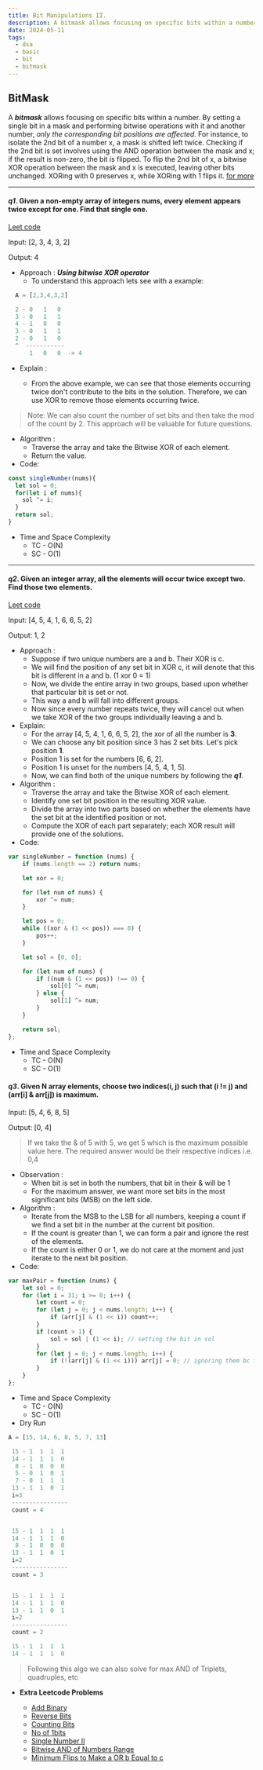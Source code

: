 ```yaml
---
title: Bit Manipulations II.
description: A bitmask allows focusing on specific bits within a number. By setting a single bit in a mask and performing bitwise operations with it and another number,only the corresponding bit positions are affected. For instance, to isolate the 2nd bit of a number x, a mask is shifted left twice. Checking if the 2nd bit is set involves using the AND operation between the mask and x; if the result is non-zero, the bit is flipped. To flip the 2nd bit of x, a bitwise XOR operation between the mask and x is executed, leaving other bits unchanged. XORing with 0 preserves x, while XORing with 1 flips it
date: 2024-05-11
tags:
  - dsa
  - basic
  - bit
  - bitmask
---
```


## BitMask

A **_bitmask_** allows focusing on specific bits within a number. By setting a single bit in a mask and performing bitwise operations with it and another number, _only the corresponding bit positions are affected_. For instance, to isolate the 2nd bit of a number x, a mask is shifted left twice. Checking if the 2nd bit is set involves using the AND operation between the mask and x; if the result is non-zero, the bit is flipped. To flip the 2nd bit of x, a bitwise XOR operation between the mask and x is executed, leaving other bits unchanged. XORing with 0 preserves x, while XORing with 1 flips it. [for more](/blog/bitmanipulationsOne)

---

#### _q1_. Given a non-empty array of integers nums, every element appears twice except for one. Find that single one.

<a href="https://leetcode.com/problems/single-number/description/" target="_blank">Leet code</a>

Input: [2, 3, 4, 3, 2]

Output: 4

- Approach : **_Using bitwise XOR operator_**
  - To understand this approach lets see with a example:

```js
  A = [2,3,4,3,2]

  2 - 0   1   0
  3 - 0   1   1
  4 - 1   0   0
  3 - 0   1   1
  2 - 0   1   0
  ^  -----------
      1   0   0  -> 4

```

- Explain :

  - From the above example, we can see that those elements occurring twice don't contribute to the bits in the solution. Therefore, we can use XOR to remove those elements occurring twice.

> Note: We can also count the number of set bits and then take the mod of the count by 2. This approach will be valuable for future questions.

- Algorithm :
  - Traverse the array and take the Bitwise XOR of each element.
  - Return the value.
- Code:

```js
const singleNumber(nums){
  let sol = 0;
  for(let i of nums){
    sol ^= i;
  }
  return sol;
}
```

- Time and Space Complexity
  - TC - O(N)
  - SC - O(1)

---

#### _q2_. Given an integer array, all the elements will occur twice except two. Find those two elements.

<a href="https://leetcode.com/problems/single-number-iii/description/" target="_blank">Leet code</a>

Input: [4, 5, 4, 1, 6, 6, 5, 2]

Output: 1, 2

- Approach :
  - Suppose if two unique numbers are a and b. Their XOR is c.
  - We will find the position of any set bit in XOR c, it will denote that this bit is different in a and b. (1 xor 0 = 1)
  - Now, we divide the entire array in two groups, based upon whether that particular bit is set or not.
  - This way a and b will fall into different groups.
  - Now since every number repeats twice, they will cancel out when we take XOR of the two groups individually leaving a and b.
- Explain:
  - For the array [4, 5, 4, 1, 6, 6, 5, 2], the xor of all the number is **3**.
  - We can choose any bit position since 3 has 2 set bits. Let's pick position **1**.
  - Position 1 is set for the numbers [6, 6, 2].
  - Position 1 is unset for the numbers [4, 5, 4, 1, 5].
  - Now, we can find both of the unique numbers by following the **_q1_**.
- Algorithm :
  - Traverse the array and take the Bitwise XOR of each element.
  - Identify one set bit position in the resulting XOR value.
  - Divide the array into two parts based on whether the elements have the set bit at the identified position or not.
  - Compute the XOR of each part separately; each XOR result will provide one of the solutions.
- Code:

```js
var singleNumber = function (nums) {
	if (nums.length == 2) return nums;

	let xor = 0;

	for (let num of nums) {
		xor ^= num;
	}

	let pos = 0;
	while ((xor & (1 << pos)) === 0) {
		pos++;
	}

	let sol = [0, 0];

	for (let num of nums) {
		if ((num & (1 << pos)) !== 0) {
			sol[0] ^= num;
		} else {
			sol[1] ^= num;
		}
	}

	return sol;
};
```

- Time and Space Complexity
  - TC - O(N)
  - SC - O(1)

#### _q3_. Given N array elements, choose two indices(i, j) such that (i != j) and (arr[i] & arr[j]) is maximum.

Input: [5, 4, 6, 8, 5]

Output: [0, 4]

> If we take the & of 5 with 5, we get 5 which is the maximum possible value here. The required answer would be their respective indices i.e. 0,4

- Observation :
  - When bit is set in both the numbers, that bit in their & will be 1
  - For the maximum answer, we want more set bits in the most significant bits (MSB) on the left side.
- Algorithm :
  - Iterate from the MSB to the LSB for all numbers, keeping a count if we find a set bit in the number at the current bit position.
  - If the count is greater than 1, we can form a pair and ignore the rest of the elements.
  - If the count is either 0 or 1, we do not care at the moment and just iterate to the next bit position.
- Code:

```js
var maxPair = function (nums) {
	let sol = 0;
	for (let i = 31; i >= 0; i++) {
		let count = 0;
		for (let j = 0; j < nums.length; i++) {
			if (arr[j] & (1 << i)) count++;
		}
		if (count > 1) {
			sol = sol | (1 << i); // setting the bit in sol
		}
		for (let j = 0; j < nums.length; i++) {
			if (!(arr[j] & (1 << i))) arr[j] = 0; // ignoring them bc they cant make a large number
		}
	}
};
```

- Time and Space Complexity
  - TC - O(N)
  - SC - O(1)
- Dry Run

```js
A = [15, 14, 6, 8, 5, 7, 13]

 15 - 1  1  1  1
 14 - 1  1  1  0
  8 - 1  0  0  0
  5 - 0  1  0  1
  7 - 0  1  1  1
 13 - 1  1  0  1
 i=3
 ----------------
 count = 4


 15 - 1  1  1  1
 14 - 1  1  1  0
  8 - 1  0  0  0
 13 - 1  1  0  1
 i=2
 ----------------
 count = 3


 15 - 1  1  1  1
 14 - 1  1  1  0
 13 - 1  1  0  1
 i=2
 ----------------
 count = 2

 15 - 1  1  1  1
 14 - 1  1  1  0

```

> Following this algo we can also solve for max AND of Triplets, quadruples, etc

- **Extra Leetcode Problems**

  - [Add Binary](https://leetcode.com/problems/add-binary/description/)
  - [Reverse Bits](https://leetcode.com/problems/reverse-bits/description/)
  - [Counting Bits](https://leetcode.com/problems/counting-bits/description/)
  - [No of 1bits](https://leetcode.com/problems/number-of-1-bits/description/)
  - [Single Number II](https://leetcode.com/problems/single-number-ii/description/)
  - [Bitwise AND of Numbers Range](https://leetcode.com/problems/bitwise-and-of-numbers-range/description/)
  - [Minimum Flips to Make a OR b Equal to c](https://leetcode.com/problems/minimum-flips-to-make-a-or-b-equal-to-c/description/)
